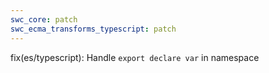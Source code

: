 ```yaml
---
swc_core: patch
swc_ecma_transforms_typescript: patch
---
```


fix(es/typescript): Handle `export declare var` in namespace
